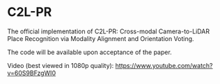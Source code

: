 # C2L-PR
The official implementation of C2L-PR: Cross-modal Camera-to-LiDAR Place Recognition via Modality Alignment and Orientation Voting.

The code will be available upon acceptance of the paper.

Video (best viewed in 1080p quality): https://www.youtube.com/watch?v=60S9BFzgWI0


